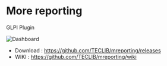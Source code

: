 More reporting 
==============

GLPI Plugin

![Dashboard](https://raw.githubusercontent.com/TECLIB/mreporting/master/screenshots/dashboard.png)

* Download : https://github.com/TECLIB/mreporting/releases
* WIKI : https://github.com/TECLIB/mreporting/wiki
